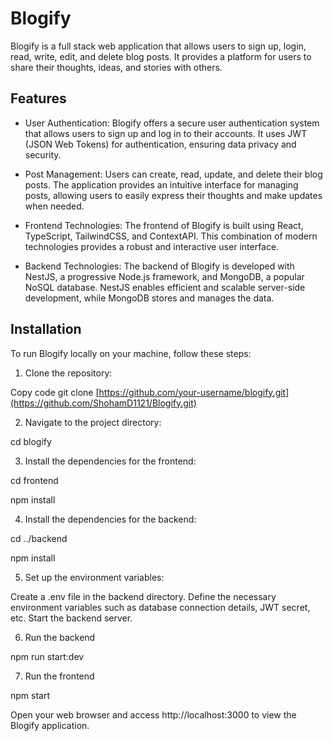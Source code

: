# Blogify

Blogify is a full stack web application that allows users to sign up, login, read, write, edit, and delete blog posts. It provides a platform for users to share their thoughts, ideas, and stories with others.

## Features
- User Authentication: Blogify offers a secure user authentication system that allows users to sign up and log in to their accounts. It uses JWT (JSON Web Tokens) for authentication, ensuring data privacy and security.

- Post Management: Users can create, read, update, and delete their blog posts. The application provides an intuitive interface for managing posts, allowing users to easily express their thoughts and make updates when needed.

- Frontend Technologies: The frontend of Blogify is built using React, TypeScript, TailwindCSS, and ContextAPI. This combination of modern technologies provides a robust and interactive user interface.

- Backend Technologies: The backend of Blogify is developed with NestJS, a progressive Node.js framework, and MongoDB, a popular NoSQL database. NestJS enables efficient and scalable server-side development, while MongoDB stores and manages the data.

## Installation
To run Blogify locally on your machine, follow these steps:

1. Clone the repository:

Copy code
git clone [https://github.com/your-username/blogify.git](https://github.com/ShohamD1121/Blogify.git)

2. Navigate to the project directory:

cd blogify

3. Install the dependencies for the frontend:

cd frontend

npm install

4. Install the dependencies for the backend:

cd ../backend

npm install

5. Set up the environment variables:

Create a .env file in the backend directory.
Define the necessary environment variables such as database connection details, JWT secret, etc.
Start the backend server.

6. Run the backend

npm run start:dev

7. Run the frontend 

npm start

Open your web browser and access http://localhost:3000 to view the Blogify application.



